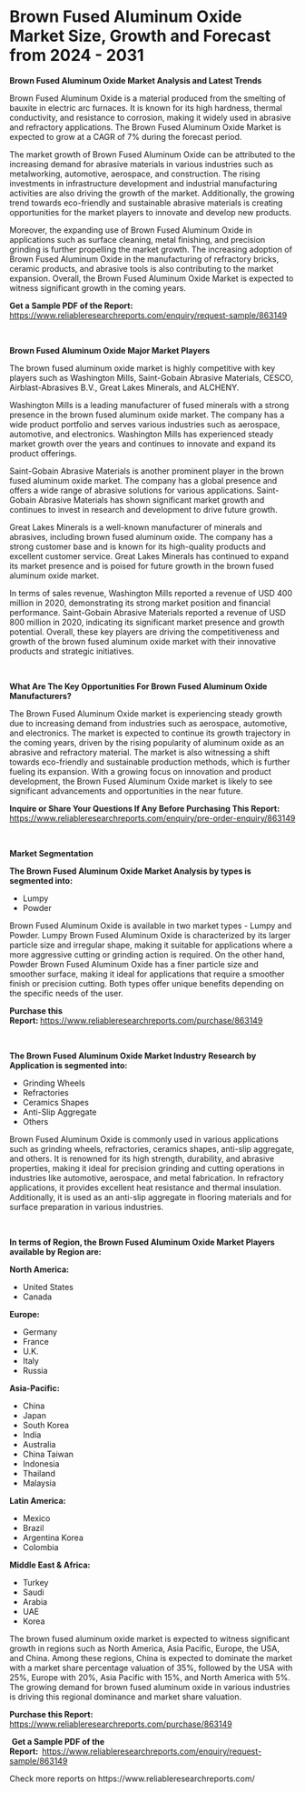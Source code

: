 <p><h1>Brown Fused Aluminum Oxide Market Size, Growth and Forecast from 2024 - 2031</h1></p><p><strong>Brown Fused Aluminum Oxide Market Analysis and Latest Trends</strong></p>
<p><p>Brown Fused Aluminum Oxide is a material produced from the smelting of bauxite in electric arc furnaces. It is known for its high hardness, thermal conductivity, and resistance to corrosion, making it widely used in abrasive and refractory applications. The Brown Fused Aluminum Oxide Market is expected to grow at a CAGR of 7% during the forecast period.</p><p>The market growth of Brown Fused Aluminum Oxide can be attributed to the increasing demand for abrasive materials in various industries such as metalworking, automotive, aerospace, and construction. The rising investments in infrastructure development and industrial manufacturing activities are also driving the growth of the market. Additionally, the growing trend towards eco-friendly and sustainable abrasive materials is creating opportunities for the market players to innovate and develop new products.</p><p>Moreover, the expanding use of Brown Fused Aluminum Oxide in applications such as surface cleaning, metal finishing, and precision grinding is further propelling the market growth. The increasing adoption of Brown Fused Aluminum Oxide in the manufacturing of refractory bricks, ceramic products, and abrasive tools is also contributing to the market expansion. Overall, the Brown Fused Aluminum Oxide Market is expected to witness significant growth in the coming years.</p></p>
<p><strong>Get a Sample PDF of the Report:&nbsp;</strong> <a href="https://www.reliableresearchreports.com/enquiry/request-sample/863149">https://www.reliableresearchreports.com/enquiry/request-sample/863149</a></p>
<p>&nbsp;</p>
<p><strong>Brown Fused Aluminum Oxide Major Market Players</strong></p>
<p><p>The brown fused aluminum oxide market is highly competitive with key players such as Washington Mills, Saint-Gobain Abrasive Materials, CESCO, Airblast-Abrasives B.V., Great Lakes Minerals, and ALCHENY. </p><p>Washington Mills is a leading manufacturer of fused minerals with a strong presence in the brown fused aluminum oxide market. The company has a wide product portfolio and serves various industries such as aerospace, automotive, and electronics. Washington Mills has experienced steady market growth over the years and continues to innovate and expand its product offerings.</p><p>Saint-Gobain Abrasive Materials is another prominent player in the brown fused aluminum oxide market. The company has a global presence and offers a wide range of abrasive solutions for various applications. Saint-Gobain Abrasive Materials has shown significant market growth and continues to invest in research and development to drive future growth.</p><p>Great Lakes Minerals is a well-known manufacturer of minerals and abrasives, including brown fused aluminum oxide. The company has a strong customer base and is known for its high-quality products and excellent customer service. Great Lakes Minerals has continued to expand its market presence and is poised for future growth in the brown fused aluminum oxide market.</p><p>In terms of sales revenue, Washington Mills reported a revenue of USD 400 million in 2020, demonstrating its strong market position and financial performance. Saint-Gobain Abrasive Materials reported a revenue of USD 800 million in 2020, indicating its significant market presence and growth potential. Overall, these key players are driving the competitiveness and growth of the brown fused aluminum oxide market with their innovative products and strategic initiatives.</p></p>
<p>&nbsp;</p>
<p><strong>What Are The Key Opportunities For Brown Fused Aluminum Oxide Manufacturers?</strong></p>
<p><p>The Brown Fused Aluminum Oxide market is experiencing steady growth due to increasing demand from industries such as aerospace, automotive, and electronics. The market is expected to continue its growth trajectory in the coming years, driven by the rising popularity of aluminum oxide as an abrasive and refractory material. The market is also witnessing a shift towards eco-friendly and sustainable production methods, which is further fueling its expansion. With a growing focus on innovation and product development, the Brown Fused Aluminum Oxide market is likely to see significant advancements and opportunities in the near future.</p></p>
<p><strong>Inquire or Share Your Questions If Any Before Purchasing This Report:</strong> <a href="https://www.reliableresearchreports.com/enquiry/pre-order-enquiry/863149">https://www.reliableresearchreports.com/enquiry/pre-order-enquiry/863149</a></p>
<p>&nbsp;</p>
<p><strong>Market Segmentation</strong></p>
<p><strong>The Brown Fused Aluminum Oxide Market Analysis by types is segmented into:</strong></p>
<p><ul><li>Lumpy</li><li>Powder</li></ul></p>
<p><p>Brown Fused Aluminum Oxide is available in two market types - Lumpy and Powder. Lumpy Brown Fused Aluminum Oxide is characterized by its larger particle size and irregular shape, making it suitable for applications where a more aggressive cutting or grinding action is required. On the other hand, Powder Brown Fused Aluminum Oxide has a finer particle size and smoother surface, making it ideal for applications that require a smoother finish or precision cutting. Both types offer unique benefits depending on the specific needs of the user.</p></p>
<p><strong>Purchase this Report:&nbsp;</strong><a href="https://www.reliableresearchreports.com/purchase/863149">https://www.reliableresearchreports.com/purchase/863149</a></p>
<p>&nbsp;</p>
<p><strong>The Brown Fused Aluminum Oxide Market Industry Research by Application is segmented into:</strong></p>
<p><ul><li>Grinding Wheels</li><li>Refractories</li><li>Ceramics Shapes</li><li>Anti-Slip Aggregate</li><li>Others</li></ul></p>
<p><p>Brown Fused Aluminum Oxide is commonly used in various applications such as grinding wheels, refractories, ceramics shapes, anti-slip aggregate, and others. It is renowned for its high strength, durability, and abrasive properties, making it ideal for precision grinding and cutting operations in industries like automotive, aerospace, and metal fabrication. In refractory applications, it provides excellent heat resistance and thermal insulation. Additionally, it is used as an anti-slip aggregate in flooring materials and for surface preparation in various industries.</p></p>
<p>&nbsp;</p>
<p><strong>In terms of Region, the Brown Fused Aluminum Oxide Market Players available by Region are:</strong></p>
<p>
    <p> <strong> North America: </strong>
        <ul>
            <li>United States</li>
            <li>Canada</li>
        </ul>
        </p> 
    <p> <strong> Europe: </strong>
        <ul>
            <li>Germany</li>
            <li>France</li>
            <li>U.K.</li>
            <li>Italy</li>
            <li>Russia</li>
        </ul>
        </p> 
    <p> <strong> Asia-Pacific: </strong>
        <ul>
            <li>China</li>
            <li>Japan</li>
            <li>South Korea</li>
            <li>India</li>
            <li>Australia</li>
            <li>China Taiwan</li>
            <li>Indonesia</li>
            <li>Thailand</li>
            <li>Malaysia</li>
        </ul>
        </p> 
    <p> <strong> Latin America: </strong>
        <ul>
            <li>Mexico</li>
            <li>Brazil</li>
            <li>Argentina Korea</li>
            <li>Colombia</li>
        </ul>
        </p> 
    <p> <strong> Middle East & Africa: </strong>
        <ul>
            <li>Turkey</li>
            <li>Saudi</li>
            <li>Arabia</li>
            <li>UAE</li>
            <li>Korea</li>
        </ul>
    </p>
    </p>
<p><p>The brown fused aluminum oxide market is expected to witness significant growth in regions such as North America, Asia Pacific, Europe, the USA, and China. Among these regions, China is expected to dominate the market with a market share percentage valuation of 35%, followed by the USA with 25%, Europe with 20%, Asia Pacific with 15%, and North America with 5%. The growing demand for brown fused aluminum oxide in various industries is driving this regional dominance and market share valuation.</p></p>
<p><strong>Purchase this Report: </strong><a href="https://www.reliableresearchreports.com/purchase/863149">https://www.reliableresearchreports.com/purchase/863149</a></p>
<p>&nbsp;<strong>Get a Sample PDF of the Report:&nbsp;&nbsp;</strong><a href="https://www.reliableresearchreports.com/enquiry/request-sample/863149">https://www.reliableresearchreports.com/enquiry/request-sample/863149</a></p>
<p><strong></strong></p>
<p>Check more reports on https://www.reliableresearchreports.com/</p>
